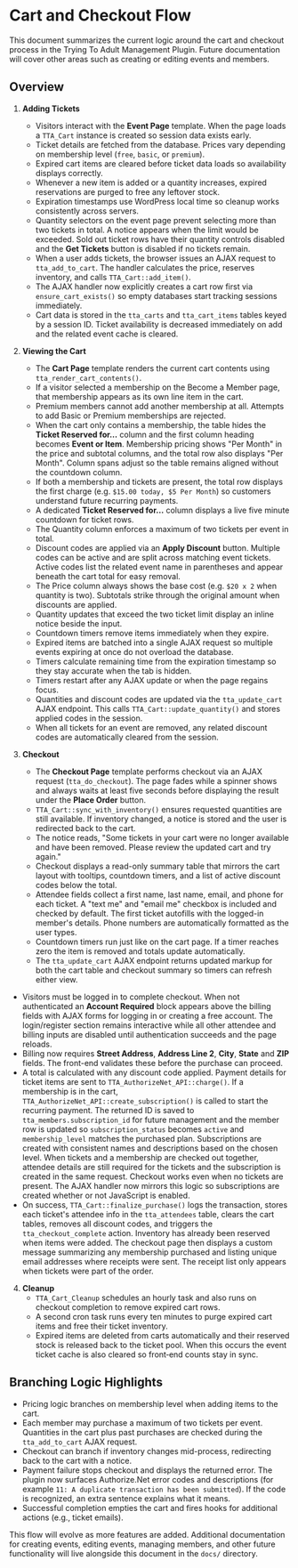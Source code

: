 # Cart and Checkout Flow

This document summarizes the current logic around the cart and checkout process in the Trying To Adult Management Plugin. Future documentation will cover other areas such as creating or editing events and members.

## Overview

1. **Adding Tickets**
   - Visitors interact with the **Event Page** template. When the page loads a `TTA_Cart` instance is created so session data exists early.
   - Ticket details are fetched from the database. Prices vary depending on membership level (`free`, `basic`, or `premium`).
   - Expired cart items are cleared before ticket data loads so availability displays correctly.
   - Whenever a new item is added or a quantity increases, expired reservations are purged to free any leftover stock.
   - Expiration timestamps use WordPress local time so cleanup works consistently across servers.
   - Quantity selectors on the event page prevent selecting more than two tickets in total. A notice appears when the limit would be exceeded. Sold out ticket rows have their quantity controls disabled and the **Get Tickets** button is disabled if no tickets remain.
   - When a user adds tickets, the browser issues an AJAX request to `tta_add_to_cart`. The handler calculates the price, reserves inventory, and calls `TTA_Cart::add_item()`.
   - The AJAX handler now explicitly creates a cart row first via `ensure_cart_exists()` so empty databases start tracking sessions immediately.
   - Cart data is stored in the `tta_carts` and `tta_cart_items` tables keyed by a session ID. Ticket availability is decreased immediately on add and the related event cache is cleared.

2. **Viewing the Cart**
   - The **Cart Page** template renders the current cart contents using `tta_render_cart_contents()`.
   - If a visitor selected a membership on the Become a Member page, that membership appears as its own line item in the cart.
   - Premium members cannot add another membership at all. Attempts to add Basic or Premium memberships are rejected.
   - When the cart only contains a membership, the table hides the **Ticket Reserved for…** column and the first column heading becomes **Event or Item**. Membership pricing shows "Per Month" in the price and subtotal columns, and the total row also displays "Per Month". Column spans adjust so the table remains aligned without the countdown column.
   - If both a membership and tickets are present, the total row displays the first charge (e.g. `$15.00 today, $5 Per Month`) so customers understand future recurring payments.
   - A dedicated **Ticket Reserved for…** column displays a live five minute countdown for ticket rows.
   - The Quantity column enforces a maximum of two tickets per event in total.
   - Discount codes are applied via an **Apply Discount** button. Multiple codes can be active and are split across matching event tickets. Active codes list the related event name in parentheses and appear beneath the cart total for easy removal.
   - The Price column always shows the base cost (e.g. `$20 x 2` when quantity is two). Subtotals strike through the original amount when discounts are applied.
   - Quantity updates that exceed the two ticket limit display an inline notice beside the input.
   - Countdown timers remove items immediately when they expire.
    - Expired items are batched into a single AJAX request so multiple events expiring at once do not overload the database.
    - Timers calculate remaining time from the expiration timestamp so they stay accurate when the tab is hidden.
    - Timers restart after any AJAX update or when the page regains focus.
   - Quantities and discount codes are updated via the `tta_update_cart` AJAX endpoint. This calls `TTA_Cart::update_quantity()` and stores applied codes in the session.
   - When all tickets for an event are removed, any related discount codes are automatically cleared from the session.

3. **Checkout**
   - The **Checkout Page** template performs checkout via an AJAX request (`tta_do_checkout`). The page fades while a spinner shows and always waits at least five seconds before displaying the result under the **Place Order** button.
   - `TTA_Cart::sync_with_inventory()` ensures requested quantities are still available. If inventory changed, a notice is stored and the user is redirected back to the cart.
   - The notice reads, "Some tickets in your cart were no longer available and have been removed. Please review the updated cart and try again."
   - Checkout displays a read-only summary table that mirrors the cart layout with tooltips, countdown timers, and a list of active discount codes below the total.
   - Attendee fields collect a first name, last name, email, and phone for each ticket. A "text me" and "email me" checkbox is included and checked by default. The first ticket autofills with the logged-in member's details. Phone numbers are automatically formatted as the user types.
   - Countdown timers run just like on the cart page. If a timer reaches zero the item is removed and totals update automatically.
   - The `tta_update_cart` AJAX endpoint returns updated markup for both the cart table and checkout summary so timers can refresh either view.
  - Visitors must be logged in to complete checkout. When not authenticated an **Account Required** block appears above the billing fields with AJAX forms for logging in or creating a free account. The login/register section remains interactive while all other attendee and billing inputs are disabled until authentication succeeds and the page reloads.
  - Billing now requires **Street Address**, **Address Line 2**, **City**, **State** and **ZIP** fields. The front-end validates these before the purchase can proceed.
   - A total is calculated with any discount code applied. Payment details for ticket items are sent to `TTA_AuthorizeNet_API::charge()`. If a membership is in the cart, `TTA_AuthorizeNet_API::create_subscription()` is called to start the recurring payment. The returned ID is saved to `tta_members.subscription_id` for future management and the member row is updated so `subscription_status` becomes `active` and `membership_level` matches the purchased plan. Subscriptions are created with consistent names and descriptions based on the chosen level. When tickets and a membership are checked out together, attendee details are still required for the tickets and the subscription is created in the same request. Checkout works even when no tickets are present. The AJAX handler now mirrors this logic so subscriptions are created whether or not JavaScript is enabled.
  - On success, `TTA_Cart::finalize_purchase()` logs the transaction, stores each ticket's attendee info in the `tta_attendees` table, clears the cart tables, removes all discount codes, and triggers the `tta_checkout_complete` action. Inventory has already been reserved when items were added. The checkout page then displays a custom message summarizing any membership purchased and listing unique email addresses where receipts were sent. The receipt list only appears when tickets were part of the order.

4. **Cleanup**
   - `TTA_Cart_Cleanup` schedules an hourly task and also runs on checkout completion to remove expired cart rows.
   - A second cron task runs every ten minutes to purge expired cart items and free their ticket inventory.
   - Expired items are deleted from carts automatically and their reserved stock is released back to the ticket pool. When this occurs the event ticket cache is also cleared so front‑end counts stay in sync.

## Branching Logic Highlights

- Pricing logic branches on membership level when adding items to the cart.
- Each member may purchase a maximum of two tickets per event. Quantities in the cart plus past purchases are checked during the `tta_add_to_cart` AJAX request.
- Checkout can branch if inventory changes mid-process, redirecting back to the cart with a notice.
 - Payment failure stops checkout and displays the returned error. The plugin now surfaces Authorize.Net error codes and descriptions (for example `11: A duplicate transaction has been submitted`). If the code is recognized, an extra sentence explains what it means.
- Successful completion empties the cart and fires hooks for additional actions (e.g., ticket emails).

This flow will evolve as more features are added. Additional documentation for creating events, editing events, managing members, and other future functionality will live alongside this document in the `docs/` directory.
